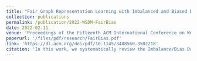 ```yaml
---
title: "Fair Graph Representation Learning with Imbalanced and Biased Data"
collection: publications
permalink: /publication/2022-WSDM-FairBias
date: 2022-02-11
venue: 'Proceedings of the Fifteenth ACM International Conference on Web Search and Data Mining'
paperurl: '/files/pdf/research/FairBias.pdf'
link: 'https://dl.acm.org/doi/pdf/10.1145/3488560.3502218'
citation: 'In this work, we systematically review the Imbalance/Bias Data Issues for Graph Machine Learning.'
---
```

